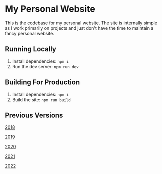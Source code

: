 # My Personal Website

This is the codebase for my personal website. The site is internally simple as I work primarily on projects and just don't have the time to maintain a fancy personal website.

## Running Locally

1. Install dependencies: `npm i`
2. Run the dev server: `npm run dev`

## Building For Production

1. Install dependencies: `npm i`
2. Build the site: `npm run build`

## Previous Versions

[2018](https://github.com/sgolovine/www-2018)

[2019](https://github.com/sgolovine/www-2019)

[2020](https://github.com/sgolovine/www-2020)

[2021](https://github.com/sgolovine/www-2021)

[2022](https://github.com/sgolovine/www-2022)
